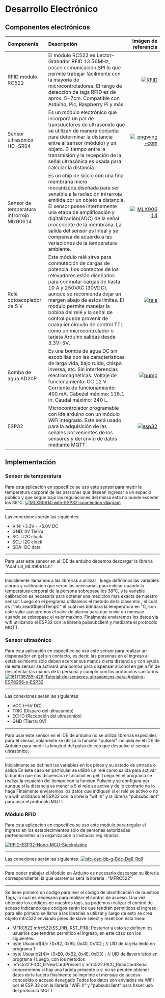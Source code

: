 <h1>Desarrollo Electrónico</h1>


<h2>Componentes electrónicos</h2>

| Componente  | Descripción  | Imágen de referencia |
| :------------ |:---------------| -----:|
| RFID módulo RC522   | El módulo RC522 es Lector-Grabador RFID 13.56MHz, posee comunicación SPI lo que permite trabajar fácilmente con la mayoría de microcontroladores. El rango de detección de tags RFID es de aprox. 5-7cm. Compatible con Arduino, Pic, Raspberry Pi y más. | <a href='https://postimg.cc/D8qqJHrj' target='_blank'><img src='https://i.postimg.cc/D8qqJHrj/RFID.png' border='0' alt='RFID'/></a> |
| Sensor ultrasónico HC-SR04  | Es un módulo electrónico que incorpora un par de transductores de ultrasonido que se utilizan de manera conjunta para determinar la distancia entre el sensor (módulo) y un objeto. El tiempo entre la transmisión y la recepción de la señal ultrasónica es usada para calcular la distancia.  |  <a href='https://postimg.cc/V0LczT44' target='_blank'><img src='https://i.postimg.cc/V0LczT44/pngwing-com.png' border='0' alt='pngwing-com'/></a>|
| Sensor de temperatura infrorrojo Mlx90614 | Es un chip de silicio con una fina membrana micro mecanizada,diseñada para ser sensible a la radiación infrarroja emitida por un objeto a distancia. El sensor posee internamente una etapa de amplificación y digitalización(ADC) de la señal procedente de la membrana. La salida del sensor es lineal y se compensa de acuerdo a las variaciones de la temperatura ambiente. |    <a href='https://postimg.cc/hfD9qrnj' target='_blank'><img src='https://i.postimg.cc/hfD9qrnj/MLX90614.png' border='0' alt='MLX90614'/></a> |
| Relé optoacoplador de 5 V | Este módulo relé sirve para conmutación de cargas de potencia. Los contactos de los relevadores están diseñados para conmutar cargas de hasta 10 A y 250VAC (30VDC), aunque se recomienda dejar un margen abajo de estos límites. El modulo permite manejar la bobina del relé y la señal de control puede provenir de cualquier circuito de control TTL como un microcontrolador o tarjeta Arduino salidas desde 3.3V-5V.     |  <a href='https://postimg.cc/DWY6xpF1' target='_blank'><img src='https://i.postimg.cc/DWY6xpF1/rele.jpg' border='0' alt='rele'/></a>|
| Bomba de agua AD20P | Es una bomba de agua DC sin escobillas con las características de larga vida, bajo ruido, chispa inversa, etc. Sin interferencias electromagnéticas. Voltaje de funcionamiento: CC 12 V. Corriente de funcionamiento: 400 mA. Cabezal máximo: 118.1 in. Caudal máximo: 240 L.  |  <a href='https://postimg.cc/7fYVyy6S' target='_blank'><img src='https://i.postimg.cc/7fYVyy6S/pump.jpg' border='0' alt='pump'/></a>|
| ESP32 | Microcontrolador programable con ide arduino con un módulo WiFi integrado. Este será usado para la adquisición de las señales porvenientes de los sensores y del envío de datos mediante MQTT.  |  <a href='https://postimg.cc/dDX7BYmQ' target='_blank'><img src='https://i.postimg.cc/dDX7BYmQ/esp32.png' border='0' alt='esp32'/></a>|

<h2>Implementación</h2>
<h3>Sensor de temperatura</h3>
Para esta aplicacion en especifico se uso este sensor para medir la temperatura corporal de las personas que desean ingresar a un espacio publico y que segun bajo las regulaciones del minsa ésta no puede exceder los 38°C.
<a href='https://postimg.cc/0r5stBmr' target='_blank'><img src='https://i.postimg.cc/0r5stBmr/MLX90614-with-ESP32-connection-diagram.jpg' border='0' alt='MLX90614-with-ESP32-connection-diagram'/></a>

---------

Las conexiones serán las siguientes:

* VIN: +3.3V - +5.0V DC
* GND: 0V Tierra
* SCL: I2C clock
* SCL: I2C clock
* SDA: I2C data

---------
Para usar este sensor en el IDE de arduino debemos descargar la librería "Adafruit_MLX90614.h"

--------

Inicialmente llamamos a las librerias a utilizar , luego definimos las variables alarma y calibracion que seran las necesarias para indicar cuando la temperatura corporal de la persona sobrepase los 38°C, y la variable calibracion es necesaria para obtener una medicion mas exacta de nuestro sensor. Luego en el programa utilizamos el metodo de la clase mlx , el cual es :"mlx.readObjectTempC" el cual nos brindara la temperatura en °C, con este valor ajustaremos el valor de alarma para que envie un mensaje cuando se sobrepase el valor maximo. Finalmente enviaremos los datos via wifi utilizando el ESP32 con la libreria pubsubclient y mediante el protocolo MQTT.

<h3>Sensor ultrasónico</h3>
Para esta aplicación en específico se usó este sensor para realizar un dispensador en gel sin contacto, es decir, las personas en el ingreso al establecimiento solo deben acercar sus manos cierta distancia y con ayuda de este sensor se activará una bomba para dispensar alcohol en gel a fin de desinfectar las manos de la persona y cumplir con los protocolos sanitarios.
<a href='https://postimg.cc/8jJLqDrC' target='_blank'><img src='https://i.postimg.cc/8jJLqDrC/1617136789-426-Tutorial-de-sensores-ultrasonicos-para-Arduino-ESP8266-y-ESP32.png' border='0' alt='1617136789-426-Tutorial-de-sensores-ultrasonicos-para-Arduino-ESP8266-y-ESP32'/></a>

---------

Las conexiones serán las siguientes:

* VCC (+5V DC)
* TRIG (Disparo del ultrasonido)
* ECHO (Recepción del ultrasonido)
* GND (Tierra: 0V)

---------
Para usar este sensor en el IDE de arduino no se utiliza librerías especiales para el sensor, solamente se utiliza la función "pulseIn" incluida en el IDE de Arduino para medir la longitud del pulso de eco que devuelve el sensor ultrasónico.

--------

Inicialmente se definen las variables en los pines y su estado de entrada o salida En este caso en particular se utilizó un relé como salida para activar la bomba que nos dispensara el alcohol en gel. Luego en el programa se realiza la ecuación del tiempo con la funcion Pulsein y se configura par aunque si la distancia es menor a 5 el relé se active y de lo contrario no lo haga Finalmente enviaremos los datos que indiquen si el relé se activó o no via wifi utilizando el ESP32 con la libreria "wifi.h" y la libreria "pubsubclient" para usar el protocolo MQTT.

<h3>Módulo RFID</h3>
Para esta aplicacion en especifico se uso este modulo para regular el ingreso en los establecimientos solo de personas autorizadas pertenecientes a la organizacion o invitados registrados.

<a href='https://postimg.cc/9RyyrBCq' target='_blank'><img src='https://i.postimg.cc/9RyyrBCq/RFID-ESP32-Node-MCU-Steckplatine.png' border='0' alt='RFID-ESP32-Node-MCU-Steckplatine'/></a>

---------

Las conexiones serán las siguientes:
<a href='https://postimg.cc/ThqHsVgw' target='_blank'><img src='https://i.postimg.cc/ThqHsVgw/nfc-osc-bb-g-Bdc-Dg8-Rq9.jpg' border='0' alt='nfc-osc-bb-g-Bdc-Dg8-Rq9'/></a>

---------
Para poder trabajar el Modulo en Arduino es necesario descargar su librería correspondiente, la que usaremos será la libreria : "MFRC522"

--------

Se tiene primero un código para leer el código de identificación de nuestros Tags, lo cual es necesario para realizar el control de acceso. Una vez obtenido los códigos de nuestros tags, ya podemos realizar el control de acceso indicando que códigos serán los que tendrán permitidos el ingreso, para ello primero se llama a las librerias a utilizar y luego de esto se crea objeto mfrc522 enviando pines de slave select y reset con esta linea: 
* MFRC522 mfrc522(SS_PIN, RST_PIN);
Posterior a esto se definen los usuarios que tendran permitido el ingreso, en este caso son los siguientes:
* byte Usuario1[4]= {0x82, 0x95, 0x40, 0x1C} ;    // UID de tarjeta leido en programa 1
* byte Usuario2[4]= {0xE0, 0xB2, 0x4E, 0xD3} ;    // UID de llavero leido en programa 1
Luego, con los metodos 
* mfrc522.PICC_IsNewCardPresent y mfrc522.PICC_ReadCardSerial
conoceremos si hay una tarjeta presente o si no se peuden obtener datos 
de la tarjeta
finalmente se imprime el mensaje de acceso concedido o acceso denegado
Todos los datos son enviados via WiFi por el ESP 32 con la libreria "WiFi.h"
y "pubsubclient" para hacer uso del protocolo MQTT

